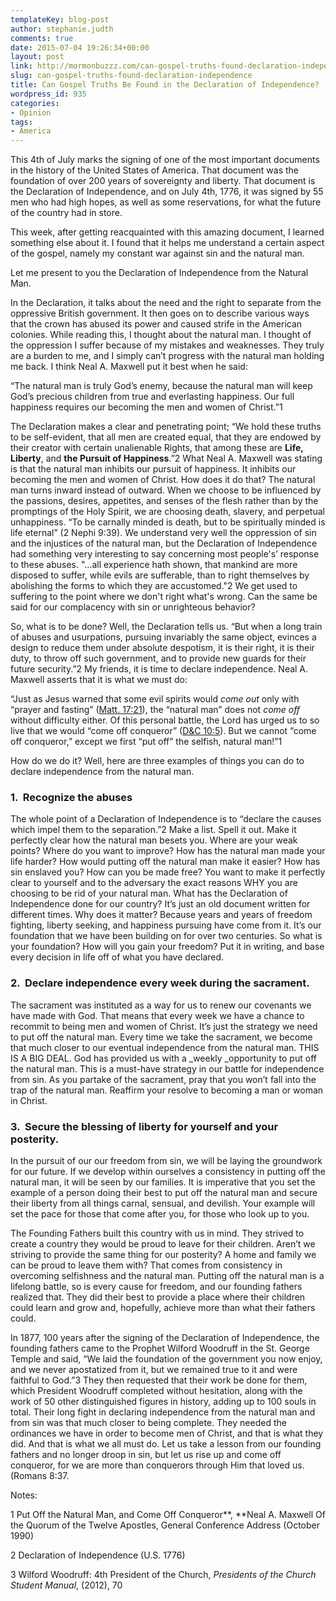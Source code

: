 ```yaml
---
templateKey: blog-post
author: stephanie.judth
comments: true
date: 2015-07-04 19:26:34+00:00
layout: post
link: http://mormonbuzzz.com/can-gospel-truths-found-declaration-independence/
slug: can-gospel-truths-found-declaration-independence
title: Can Gospel Truths Be Found in the Declaration of Independence?
wordpress_id: 935
categories:
- Opinion
tags:
- America
---
```


This 4th of July marks the signing of one of the most important documents in the history of the United States of America. That document was the foundation of over 200 years of sovereignty and liberty. That document is the Declaration of Independence, and on July 4th, 1776, it was signed by 55 men who had high hopes, as well as some reservations, for what the future of the country had in store.

This week, after getting reacquainted with this amazing document, I learned something else about it. I found that it helps me understand a certain aspect of the gospel, namely my constant war against sin and the natural man.

Let me present to you the Declaration of Independence from the Natural Man.

In the Declaration, it talks about the need and the right to separate from the oppressive British government. It then goes on to describe various ways that the crown has abused its power and caused strife in the American colonies. While reading this, I thought about the natural man. I thought of the oppression I suffer because of my mistakes and weaknesses. They truly are a burden to me, and I simply can’t progress with the natural man holding me back. I think Neal A. Maxwell put it best when he said:

“The natural man is truly God’s enemy, because the natural man will keep God’s precious children from true and everlasting happiness. Our full happiness requires our becoming the men and women of Christ.”1

The Declaration makes a clear and penetrating point; “We hold these truths to be self-evident, that all men are created equal, that they are endowed by their creator with certain unalienable Rights, that among these are **Life, Liberty**, and **the Pursuit of Happiness**.”2 What Neal A. Maxwell was stating is that the natural man inhibits our pursuit of happiness. It inhibits our becoming the men and women of Christ. How does it do that? The natural man turns inward instead of outward. When we choose to be influenced by the passions, desires, appetites, and senses of the flesh rather than by the promptings of the Holy Spirit, we are choosing death, slavery, and perpetual unhappiness. “To be carnally minded is death, but to be spiritually minded is life eternal” (2 Nephi 9:39). We understand very well the oppression of sin and the injustices of the natural man, but the Declaration of Independence had something very interesting to say concerning most people's’ response to these abuses. "...all experience hath shown, that mankind are more disposed to suffer, while evils are sufferable, than to right themselves by abolishing the forms to which they are accustomed."2 We get used to suffering to the point where we don't right what's wrong. Can the same be said for our complacency with sin or unrighteous behavior?

So, what is to be done? Well, the Declaration tells us. “But when a long train of abuses and usurpations, pursuing invariably the same object, evinces a design to reduce them under absolute despotism, it is their right, it is their duty, to throw off such government, and to provide new guards for their future security.”2 My friends, it is time to declare independence. Neal A. Maxwell asserts that it is what we must do:

“Just as Jesus warned that some evil spirits would _come out_ only with “prayer and fasting” ([Matt. 17:21](https://www.lds.org/scriptures/nt/matt/17.21?lang=eng#20)), the “natural man” does not _come off_ without difficulty either. Of this personal battle, the Lord has urged us to so live that we would “come off conqueror” ([D&C 10:5](https://www.lds.org/scriptures/dc-testament/dc/10.5?lang=eng#4)). But we cannot “come off conqueror,” except we first “put off” the selfish, natural man!”1

How do we do it? Well, here are three examples of things you can do to declare independence from the natural man.


### 1.  Recognize the abuses




The whole point of a Declaration of Independence is to “declare the causes which impel them to the separation.”2 Make a list. Spell it out. Make it perfectly clear how the natural man besets you. Where are your weak points? Where do you want to improve? How has the natural man made your life harder? How would putting off the natural man make it easier? How has sin enslaved you? How can you be made free? You want to make it perfectly clear to yourself and to the adversary the exact reasons WHY you are choosing to be rid of your natural man. What has the Declaration of Independence done for our country? It’s just an old document written for different times. Why does it matter? Because years and years of freedom fighting, liberty seeking, and happiness pursuing have come from it. It’s our foundation that we have been building on for over two centuries. So what is your foundation? How will you gain your freedom? Put it in writing, and base every decision in life off of what you have declared.


### 2.  Declare independence every week during the sacrament.




The sacrament was instituted as a way for us to renew our covenants we have made with God. That means that every week we have a chance to recommit to being men and women of Christ. It’s just the strategy we need to put off the natural man. Every time we take the sacrament, we become that much closer to our eventual independence from the natural man. THIS IS A BIG DEAL. God has provided us with a _weekly _opportunity to put off the natural man. This is a must-have strategy in our battle for independence from sin. As you partake of the sacrament, pray that you won’t fall into the trap of the natural man. Reaffirm your resolve to becoming a man or woman in Christ.


### 3.  Secure the blessing of liberty for yourself and your posterity.




In the pursuit of our our freedom from sin, we will be laying the groundwork for our future. If we develop within ourselves a consistency in putting off the natural man, it will be seen by our families. It is imperative that you set the example of a person doing their best to put off the natural man and secure their liberty from all things carnal, sensual, and devilish. Your example will set the pace for those that come after you, for those who look up to you.

The Founding Fathers built this country with us in mind. They strived to create a country they would be proud to leave for their children. Aren’t we striving to provide the same thing for our posterity? A home and family we can be proud to leave them with? That comes from consistency in overcoming selfishness and the natural man. Putting off the natural man is a lifelong battle, so is every cause for freedom, and our founding fathers realized that. They did their best to provide a place where their children could learn and grow and, hopefully, achieve more than what their fathers could.

In 1877, 100 years after the signing of the Declaration of Independence, the founding fathers came to the Prophet Wilford Woodruff in the St. George Temple and said, “We laid the foundation of the government you now enjoy, and we never apostatized from it, but we remained true to it and were faithful to God.”3 They then requested that their work be done for them, which President Woodruff completed without hesitation, along with the work of 50 other distinguished figures in history, adding up to 100 souls in total. Their long fight in declaring independence from the natural man and from sin was that much closer to being complete. They needed the ordinances we have in order to become men of Christ, and that is what they did. And that is what we all must do. Let us take a lesson from our founding fathers and no longer droop in sin, but let us rise up and come off conqueror, for we are more than conquerors through Him that loved us. (Romans 8:37.

Notes:

1 Put Off the Natural Man, and Come Off Conqueror**, **Neal A. Maxwell Of the Quorum of the Twelve Apostles, General Conference Address (October 1990)

2 Declaration of Independence (U.S. 1776)

3 Wilford Woodruff: 4th President of the Church, _Presidents of the Church Student Manual_, (2012), 70
